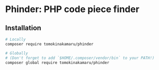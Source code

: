 # Phinder: PHP code piece finder

## Installation

```bash
# Locally
composer require tomokinakamaru/phinder

# Globally
# (Don't forget to add `$HOME/.composer/vendor/bin` to your PATH!)
composer global require tomokinakamaru/phinder
```
